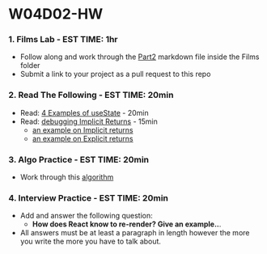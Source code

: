 # W04D02-HW

### 1. Films Lab - EST TIME: 1hr

- Follow along and work through the [Part2](./Films/Part2.md) markdown file inside the Films folder
- Submit a link to your project as a pull request to this repo

### 2. Read The Following - EST TIME: 20min

- Read: [4 Examples of useState](https://daveceddia.com/usestate-hook-examples/) - 20min
- Read: [debugging Implicit Returns](https://justinnoel.dev/2018/09/21/debugging-implicit-returns-in-es6/) - 15min
  - [an example on Implicit returns](https://riptutorial.com/javascript/example/17665/implicit-return)
  - [an example on Explicit returns](https://riptutorial.com/javascript/example/17666/explicit-return)

### 3. Algo Practice - EST TIME: 20min

- Work through this [algorithm](letter-numbers.md) 

### 4.  Interview Practice - EST TIME: 20min

- Add and answer the following question: 
   - **How does React know to re-render? Give an example..**.
- All answers must be at least a paragraph in length however the more you write the more you have to talk about.

